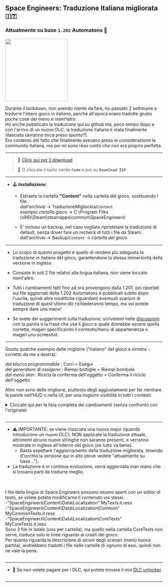 ## Space Engineers: Traduzione Italiana migliorata 🇮🇹
### Attualmente su base `1.202` Automatons 🤖
[<img src="https://i.ibb.co/FVrhPxC/se-ita-flag.jpg" width="200"/>](https://github.com/Lamer87/Space_Engineers-Traduzione_Italiana_migliorata#space-engineers-traduzione-italiana-migliorata-)

Durante il lockdown, non avendo niente da fare, ho passato 2 settimane a tradurre l'intero gioco in italiano, perchè all'epoca erano tradotte giusto poche cose del menù e nient'latro.  
Ho anche pubblicato la traduzione qui su github ma, poco tempo dopo e con l'arrivo di un nuovo DLC, la traduzione italiana è stata finalmente rilasciata (avranno mica preso spunto?).  
Ero contento del fatto che finalmente avevano preso in considerazione la community italiana, ma poi mi sono reso conto che non era proprio perfetta.

---
>💾 [Click qui per il download](https://github.com/Lamer87/Space_Engineers-Traduzione_Italiana_migliorata/archive/refs/heads/main.zip)

>💾 O cliccate il tasto verde **`Code`** e poi su **`Download ZIP`**
---

- 🕹️ ***Installazione***:  

  - Estraete la cartella **"Content"** nella cartella del gioco, sostituendo i file:  
*dall'archivio* -> TraduzioneMigliorata/`Content`  
*esempio cartella gioco* -> C:\Program Files (x86)\Steam\steamapps\common\SpaceEngineers\  

  - E' incluso un backup, nel caso vogliate ripristinare la traduzione di default, senza dover fare un recheck di tutti i file da Steam:  
*dall'archivio* -> Backup/`Content` -> *cartella del gioco*  
[<img src="https://i.ibb.co/h7hwpbn/Empty-png.png" width="1"/>](https://github.com/Lamer87/Space_Engineers-Traduzione_Italiana_migliorata#space-engineers-traduzione-italiana-migliorata-)

---

- Lo scopo di questo progetto è quello di rendere più adeguata la traduzione in italiano del gioco, garantendone la stessa immersività della versione in inglese.

- Consiste in soli 2 file relativi alla lingua italiana, non viene toccato nient'altro.

- Tutti i cambiamenti fatti fino ad ora provengono dalla 1.201, poi riportati sui file aggiornati della 1.202 Automatons e pubblicati subito dopo l'uscita, quindi altre modifiche riguardanti eventuali svarioni di traduzione di quest'ultimo dlc richiederanno tempo, ma voi potete sempre dare una mano!

- Se avete dei suggerimenti sulla traduzione, scrivetemi nelle [discussioni](https://github.com/Lamer87/Space_Engineers-Traduzione_Italiana_migliorata/discussions) con la parola o la frase che usa il gioco e quale dovrebbe essere quella corretta, magari specificando il contesto/menù di appartenenza e magari uno screeshot.

---

Giusto qualche esempio delle migliorie ("italiano" del gioco a sinistra - corretto da me a destra):  

*dal blocco programmabile* : Corri = Esegui  
*dal generatore di ossigeno* : Riempi bottiglie = Riempi bombole  
*dal menù skin* : Ricicla la conferma dell'oggetto = Conferma il riciclo dell'oggetto  

Altre non sono delle migliorie, piuttosto degli aggiustamenti per far rientrare le parole nell'HUD o nella UI, per una migliore visibilità in tutti i contesti.

<details><summary>Cliccate qui per la lista completa dei cambiamenti (senza confronto con l'originale)</summary><p>

```
MyTexts.it.resx (\SpaceEngineers\Content\Data\Localization)


  <data name="AGravity" xml:space="preserve">
    <value>Gravità artif.</value> (così non esce fuori dall'HUD)

  <data name="BlockPropertyTitle_Refill" xml:space="preserve">
    <value>Riempi bombole</value>

  <data name="BriefingTutorial04Oxygen" xml:space="preserve">
    <value>Questo tutorial copre i vari blocchi relativi all'ossigeno, le fattorie idroponiche, i generatori, i condotti di ventilazione, le bombole, i serbatoi e il ghiaccio, comprese le funzioni del pannello di controllo. Viene anche affrontato il concetto di creare una camera a tenuta stagna per la pressurizzazione.</value>

  <data name="BriefingTutorial09ShipFlight" xml:space="preserve">
    <value>Questo tutorial offre istruzioni su come far volare una nave e utilizzare i tre strumenti della nave. Devi utilizzare ogni nave a turno per navigare attraverso diverse camere che dimostrano come smantellare, saldare e perforare, nonché come stoccare il carico di una nave e come attraccare con i connettori.</value>

  <data name="ControlMenuItemLabel_ShowAdminMenu" xml:space="preserve">
    <value>Apri menu admin</value>

  <data name="Description_AngleGrinder" xml:space="preserve">
    <value>Strumento per decostruzione e recupero. Tieni premuto {CONTROL:ABASE:PRIMARY_TOOL_ACTION} per smantellare. </value>

  <data name="Description_OxygenFarm" xml:space="preserve">
    <value>I generatori di ossigeno (fattorie idroponiche) producono piccole quantità di ossigeno quando sono a contatto con la luce del sole.

  <data name="Description_LockerRoom" xml:space="preserve">
    <value>Un armadietto per riporre strumenti, armi, munizioni e bombole. </value>

  <data name="Description_LockerRoomCorner" xml:space="preserve">
    <value>Un armadietto per riporre strumenti, armi, munizioni e bombole. </value>

  <data name="DisplayName_Category_ArmorBlocks" xml:space="preserve">
    <value>Blocchi Armatura</value>

  <data name="DisplayName_Category_CharacterAnimations" xml:space="preserve">
    <value>Animazioni Personaggio</value>

  <data name="DisplayName_Category_CharacterTools" xml:space="preserve">
    <value>Strumenti Personaggio</value>

  <data name="DisplayName_Category_Power" xml:space="preserve">
    <value>Blocchi di Energia</value>

  <data name="DisplayName_Category_ShipWeapons" xml:space="preserve">
    <value>Blocchi di Armi</value>

  <data name="DisplayName_Category_ShipTools" xml:space="preserve">
    <value>Blocchi di Strumenti</value>

  <data name="DisplayName_Item_AngleGrinder" xml:space="preserve">
    <value>Smerigliatrice</value>
    <comment>Smerigliatrice angolare per smantellare i blocchi</comment>

  <data name="DisplayName_Item_GravityGeneratorComponents" xml:space="preserve">
    <value>Componenti del Generatore di gravità</value>

  <data name="HelpScreen_ControllerHint9" xml:space="preserve">
    <value>Quando spari con un blocco arma di una nave che ha più armi dello stesso tipo, puoi alternare il fuoco con una singola arma o tutte in una volta con LB+LT</value>

  <data name="HelpScreen_ControllerHint10" xml:space="preserve">
    <value>Quando guardi alla porta dell'inventario con i blocchi nella coda del Planner di costruzione, puoi aggiungere componenti per i blocchi in coda alla produzione premendo {GAMEPAD_CONTROL:CHARACTER:BUILD_PLANNER_ADD_COMPONNETS}</value>

  <data name="HintKeyboardOnly05Text" xml:space="preserve">
    <value>Lo sapevi? 
    SPAZIOVUOTO
    SPAZIOVUOTO
Puoi scavare rapidamente gallerie senza produrre minerale utilizzando la funzione tasto destro del mouse con la tua trivella.</value>

  <data name="HintKeyboardOnly09Text" xml:space="preserve">
    <value>Puoi salvare le Creazioni premendo CTRL-B. Apri il menù progetti con F10.</value>

  <data name="Hint17Text" xml:space="preserve">
    <value>L'uso di una nave per smantellare un contenitore raccoglierà anche ciò che si trovava all'interno del contenitore.</value>

  <data name="HintKeyboardOnly04Text" xml:space="preserve">
    <value>Lo sapevi? 
    SPAZIOVUOTO
    SPAZIOVUOTO
La rotella del mouse, durante l'utilizzo di una telecamera o di una torretta, ti consente di ingrandire e rimpicciolire il campo visivo.</value>

  <data name="Hint21Text" xml:space="preserve">
    <value>Lo sapevi? 
    SPAZIOVUOTO
    SPAZIOVUOTO
Puoi controllare manualmente le torrette per mirare con precisione agli obiettivi.</value>

  <data name="Hint05Text" xml:space="preserve">
    <value>Lo sapevi?
    SPAZIOVUOTO
    SPAZIOVUOTO
La velocità del tuo jetpack può corrispondere alla velocità delle griglie vicine utilizzando i relativi smorzatori.</value>

  <data name="Hint01Text" xml:space="preserve">
    <value>Lo sapevi?
    SPAZIOVUOTO
    SPAZIOVUOTO
Puoi usare /F per chattare solo con la tua fazione oppure /G per globale.</value>

  <data name="Quote29Text" xml:space="preserve">
    <value>Un buono scienziato è una persona con idee originali. Un buon ingegnere è una persona che crea un progetto che funziona con meno idee originali possibili. Non ci sono prime donne nell'ingegneria.</value>

  <data name="TerminalControlPanel_RunCode" xml:space="preserve">
    <value>Esegui</value>

  <data name="TerminalControlPanel_RunCodeDefault" xml:space="preserve">
    <value>Esegui con il parametro di default</value>

  <data name="TerminalControlPanel_Warhead_SafetyTooltip" xml:space="preserve">
    <value>Quando non selezionata, la testata può essere detonata manualmente. Questo non influenza la detonazione automatica dopo il conto alla rovescia.</value>

  <data name="ToolTipJoinGameServerSearch_Search" xml:space="preserve">
    <value>Aggiorna filtro di ricerca server attuale</value>

  <data name="ToolTipJoinGame_Search" xml:space="preserve">
    <value>Cerca inserendo il nome del server</value>

  <data name="ToolTipMods_Ok" xml:space="preserve">
    <value>Applica configurazione mod</value>

  <data name="Description_FAQ_Grinding" xml:space="preserve">
    <value>Puoi utilizzare una smerigliatrice per smantellare i blocchi. I componenti vengono recuperati e trasferiti nel tuo inventario durante la smerigliatura.  </value>

  <data name="Description_FAQ_UnknownSignals" xml:space="preserve">
    <value>I segnali indicano le posizioni delle capsule dove puoi ottenere un bottino e skin in modalità di sopravvivenza. I segnali deboli sono visibili solo a te. Segnali più forti sono visibili a tutti sul server, ma possono portare a un bottino migliore. </value>

  <data name="Description_FAQ_GPSColors" xml:space="preserve">
    <value>I Segnali Blu sono di tua proprietà. I segnali bianchi sono di proprietà di una fazione amica. I segnali rossi sono di proprietà di una fazione ostile. I segnali verdi e gialli indicano le capsule con un bottino. </value>

  <data name="DisplayName_DLC_DecorativeBlocks" xml:space="preserve">
    <value>Blocchi decorativi 1</value>

  <data name="Description_DLC_DecorativeBlocks" xml:space="preserve">
    <value>*** Descrizione dei blocchi decorativi 1 DLC ***</value>

  <data name="Contracts_AcceptConfirmation_Text" xml:space="preserve">
    <value>Accettando il presente contratto, l'utente è tenuto a soddisfare tempestivamente tutte le sue condizioni. 

  <data name="Economy_Notification_ReputationDecreased" xml:space="preserve">
    <value>Reputazione con {0} diminuita di {1}</value>

  <data name="Economy_Notification_ReputationIncreased" xml:space="preserve">
    <value>Reputazione con {0} aumentata di {1}</value>

  <data name="Description_BlockGroup_DeadBodies" xml:space="preserve">
    <value>I resti di sfortunati ingegneri. Possono contenere un bottino che altri possono trovare.</value>

  <data name="DisplayName_Category_SparksOfTheFuturePack" xml:space="preserve">
    <value>Blocchi Sci-Fi</value>

  <data name="DisplayName_DLC_Warfare1DLC" xml:space="preserve">
    <value>Blocchi Warfare 1</value>

  <data name="DisplayName_DLC_Warfare2DLC" xml:space="preserve">
    <value>Blocchi Warfare 2</value>

  <data name="DisplayName_Block_PassengerSeatOffset" xml:space="preserve">
    <value>Sedile del passeggero decentrato</value>

  <data name="DisplayName_Block_Railgun" xml:space="preserve">
    <value>Cannone a rotaia</value>

  <data name="DisplayName_Block_AirtightHangarDoorWarfare2A" xml:space="preserve">
    <value>Porta dell'hangar da guerra</value>

  <data name="DisplayName_Block_AirtightHangarDoorWarfare2B" xml:space="preserve">
    <value>Porta finestrata dell'hangar da guerra</value>

  <data name="DisplayName_Block_AirtightHangarDoorWarfare2C" xml:space="preserve">
    <value>Porta dell'hangar da guerra 2</value>

  <data name="DisplayName_Block_LargeReactorWarfare2" xml:space="preserve">
    <value>Reattore da guerra grande</value>

  <data name="DisplayName_Block_SmallReactorWarfare2" xml:space="preserve">
    <value>Reattore da guerra piccolo</value>

  <data name="DisplayName_Block_RocketLauncherWarfare2" xml:space="preserve">
    <value>Lanciarazzi da guerra</value>

  <data name="DisplayName_Block_BatteryWarfare2" xml:space="preserve">
    <value>Batteria da guerra</value>

  <data name="Description_MediumCalibreTurret" xml:space="preserve">
    <value>Gemello più lento e più grande del cannone automatico. Infligge danni considerevoli ai bersagli corazzati. Utilizza proiettili del cannone d'assalto.

  <data name="DisplayName_Item_LargeCalibreAmmo" xml:space="preserve">
    <value>Proiettile di artiglieria</value>

  <data name="Description_Railgun" xml:space="preserve">
    <value>Alta portata, massima penetrazione, cadenza di fuoco molto bassa. Ha bisogno di caricarsi prima di ogni colpo. Utilizza sabot per cannone a rotaia grande.

  <data name="DisplayName_Item_LargeRailgunAmmo" xml:space="preserve">
    <value>Sabot per cannone a rotaia grande</value>

  <data name="DisplayName_Item_SmallRailgunAmmo" xml:space="preserve">
    <value>Sabot per cannone a rotaia piccolo</value>

  <data name="Description_MediumCalibreGun" xml:space="preserve">
    <value>Gemello più lento e più grande del cannone automatico. Infligge danni considerevoli ai bersagli corazzati. Utilizza proiettili del cannone d'assalto.

  <data name="Description_SmallRailgun" xml:space="preserve">
    <value>Alta portata, massima penetrazione, cadenza di fuoco molto bassa. Ha bisogno di caricarsi prima di ogni colpo. Utilizza sabot per cannone a rotaia piccolo.



MyCommonTexts.it.resx (\SpaceEngineers\Content\Data\Localization\Common)

  <data name="MessageBoxTextAreYouSureYouWantToDeleteSave" xml:space="preserve">
    <value>Sei sicuro do voler eliminare "{0}"?</value>

  <data name="MessageBoxTextAreYouSureYouWantToDeleteMultipleSaves" xml:space="preserve">
    <value>Vuoi davvero eliminare i file di salvataggio?</value>

  <data name="ScreenLoadInventoryRecycleItemMessageTitle" xml:space="preserve">
    <value>Conferma il riciclo dell'oggetto</value>

  <data name="IronSight_Hold" xml:space="preserve">
    <value>Tieni premuto per mirare</value>

  <data name="IronSight_Toggle" xml:space="preserve">
    <value>Attiva/Disattiva il mirino</value>

  <data name="ToolTipGameOptionsIronsightSwitchType" xml:space="preserve">
    <value>Cambia il modo di mirare con l'arma</value>

  <data name="IronSightSwitch" xml:space="preserve">
    <value>Tipo di attuazione della mira con arma</value>

```

</p></details>

[<img src="https://i.ibb.co/h7hwpbn/Empty-png.png" width="1"/>](https://github.com/Lamer87/Space_Engineers-Traduzione_Italiana_migliorata#space-engineers-traduzione-italiana-migliorata-)

---

- ⚠️ IMPORTANTE: se viene rilasciata una nuova major (quando introducono un nuovo DLC), NON applicate la traduzione attuale, altrimenti alcune nuove stringhe non saranno presenti, e verranno mostrate in inglese all'interno del gioco (se tutto va bene).  
  - Basta aspettare l'aggiornamento della traduzione migliorata, tenendo d'occhio la versione qui in alto (dove vedete "attualmente su base...").  
- La traduzione è in continua evoluzione, verrà aggiornata man mano che si trovano parti da tradurre meglio.  

[<img src="https://i.ibb.co/h7hwpbn/Empty-png.png" width="1"/>](https://github.com/Lamer87/Space_Engineers-Traduzione_Italiana_migliorata#space-engineers-traduzione-italiana-migliorata-)
---

I file della lingua di Space Engineers possono essere aperti con un editor di testo, se volete potete modificarne il contenuto voi stessi:  
-"SpaceEngineers\Content\Data\Localization" MyTexts.it.resx  
-"SpaceEngineers\Content\Data\Localization\Common" MyCommonTexts.it.resx  
-"SpaceEngineers\Content\Data\Localization\CoreTexts" MyCoreTexts.it.resx  
Sono 3 file in totale (uno per cartella), ma quello nella cartella CoreTexts non serve, traduce solo le linee riguardo ai crash del gioco.  
Per quanto riguarda la descrizione di alcuni degli scenari (menù nuova partita), andrebbero tradotti i file nelle cartelle di ognuno di essi, quindi non ne vale la pena.

[<img src="https://i.ibb.co/h7hwpbn/Empty-png.png" width="1"/>](https://github.com/Lamer87/Space_Engineers-Traduzione_Italiana_migliorata#space-engineers-traduzione-italiana-migliorata-)

---

- 📌 Se non volete pagare per i DLC, qui potete trovare il mio [DLC unlocker](https://github.com/Lamer87/Space-Engineers-DLC-unlocker)

[<img src="https://i.ibb.co/h7hwpbn/Empty-png.png" width="1"/>](https://github.com/Lamer87/Space_Engineers-Traduzione_Italiana_migliorata#space-engineers-traduzione-italiana-migliorata-)

---




<!--  -->
<!-- Useless code to use occasionally:

img download button:
[<img src="https://i.ibb.co/JxM2nh7/Donwload-button-png-LITE.png" width="175"/>](https://github.com/Lamer87/Space_Engineers-Traduzione_Italiana_migliorata/archive/refs/heads/main.zip)

img empty:
[<img src="https://i.ibb.co/h7hwpbn/Empty-png.png" width="1"/>](https://github.com/Lamer87/Space_Engineers-Traduzione_Italiana_migliorata#space-engineers-traduzione-italiana-migliorata-)
